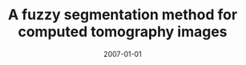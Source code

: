 ---
# Documentation: https://wowchemy.com/docs/managing-content/

title: A fuzzy segmentation method for computed tomography images
subtitle: ''
summary: ''
authors:
- tabakow
tags: []
categories: []
date: '2007-01-01'
lastmod: 2022-10-07T05:46:37Z
featured: false
draft: false

# Featured image
# To use, add an image named `featured.jpg/png` to your page's folder.
# Focal points: Smart, Center, TopLeft, Top, TopRight, Left, Right, BottomLeft, Bottom, BottomRight.
image:
  caption: ''
  focal_point: ''
  preview_only: false

# Projects (optional).
#   Associate this post with one or more of your projects.
#   Simply enter your project's folder or file name without extension.
#   E.g. `projects = ["internal-project"]` references `content/project/deep-learning/index.md`.
#   Otherwise, set `projects = []`.
projects: []
publishDate: '2022-10-07T05:46:36.299068Z'
publication_types:
- '2'
abstract: ''
publication: '*International Journal of Intelligent Information and Database Systems*'
links:
- name: URL
  url: http://www.inderscience.com/browse/index.php
---